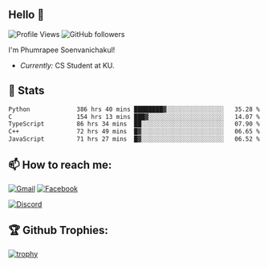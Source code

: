 
<h2>Hello 👋</h2> 

![Profile Views](https://komarev.com/ghpvc/?username=Homiez09&label=Profile%20views&color=0e75b6&style=flat)
![GitHub followers](https://img.shields.io/github/followers/HomieZ09.svg?style=social&label=Follow)


I'm Phumrapee Soenvanichakul!

- <i>Currently:</i> CS Student at KU.

<h2>👀 Stats</h2>

<!--START_SECTION:waka-->

```txt
Python             386 hrs 40 mins ████████▓░░░░░░░░░░░░░░░░   35.28 %
C                  154 hrs 13 mins ███▓░░░░░░░░░░░░░░░░░░░░░   14.07 %
TypeScript         86 hrs 34 mins  ██░░░░░░░░░░░░░░░░░░░░░░░   07.90 %
C++                72 hrs 49 mins  █▓░░░░░░░░░░░░░░░░░░░░░░░   06.65 %
JavaScript         71 hrs 27 mins  █▓░░░░░░░░░░░░░░░░░░░░░░░   06.52 %
```

<!--END_SECTION:waka-->

<h2>📫 How to reach me:</h2>

<a href="mailto:phumrapeesoen1@gmail.com">![Gmail](https://img.shields.io/badge/Gmail-D14836?style=for-the-badge&logo=gmail&logoColor=white)</a> 
<a href="https://web.facebook.com/phumrapee.soenvanichakul.3/">![Facebook](https://img.shields.io/badge/Facebook-4267B2?style=for-the-badge&logo=facebook&logoColor=white)</a>

<a href="https://discord.gg/EWnAEUtFVm">![Discord](https://discord.c99.nl/widget/theme-1/297740667784921089.png)</a> 

<h2>🏆 Github Trophies:</h2>

[![trophy](https://github-profile-trophy.vercel.app/?username=Homiez09&theme=discord&row=1)](https://github.com/ryo-ma/github-profile-trophy)
